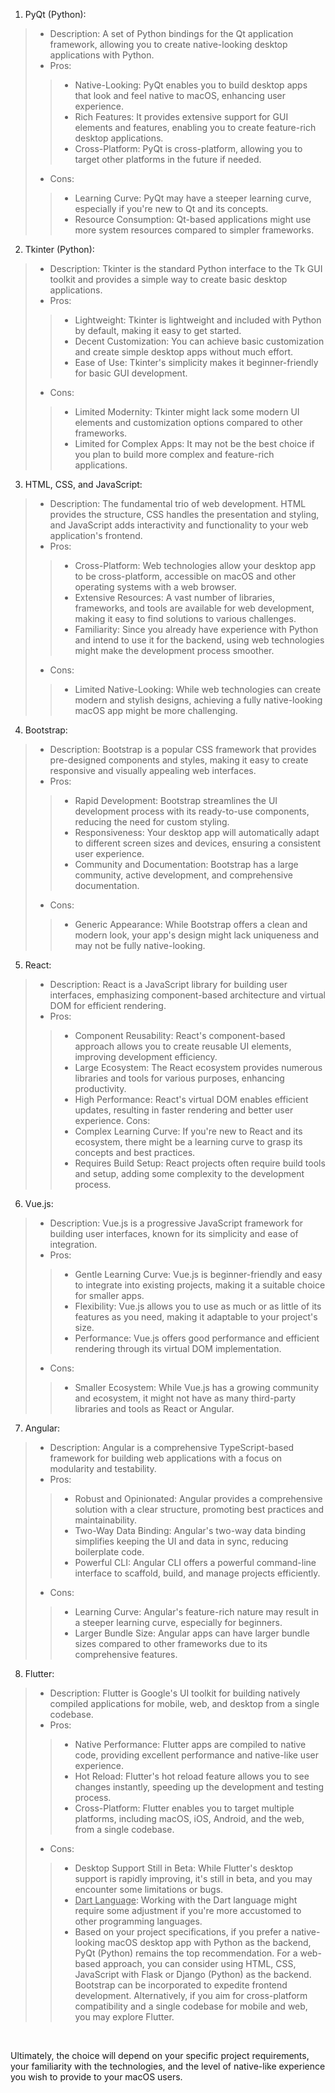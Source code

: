 

1.  PyQt (Python):
> - Description: A set of Python bindings for the Qt application framework, allowing you to create native-looking desktop applications with Python.
> - Pros:
>> - Native-Looking: PyQt enables you to build desktop apps that look and feel native to macOS, enhancing user experience.
>> - Rich Features: It provides extensive support for GUI elements and features, enabling you to create feature-rich desktop applications.
>> - Cross-Platform: PyQt is cross-platform, allowing you to target other platforms in the future if needed.
> - Cons:
>> - Learning Curve: PyQt may have a steeper learning curve, especially if you're new to Qt and its concepts.
>> - Resource Consumption: Qt-based applications might use more system resources compared to simpler frameworks.


2.  Tkinter (Python):
> - Description: Tkinter is the standard Python interface to the Tk GUI toolkit and provides a simple way to create basic desktop applications.
> - Pros:
>> - Lightweight: Tkinter is lightweight and included with Python by default, making it easy to get started.
>> - Decent Customization: You can achieve basic customization and create simple desktop apps without much effort.
>> - Ease of Use: Tkinter's simplicity makes it beginner-friendly for basic GUI development.
> - Cons:
>> - Limited Modernity: Tkinter might lack some modern UI elements and customization options compared to other frameworks.
>> - Limited for Complex Apps: It may not be the best choice if you plan to build more complex and feature-rich applications.


3. HTML, CSS, and JavaScript:
> - Description: The fundamental trio of web development. HTML provides the structure, CSS handles the presentation and styling, and JavaScript adds interactivity and functionality to your web application's frontend.
> - Pros:
>> - Cross-Platform: Web technologies allow your desktop app to be cross-platform, accessible on macOS and other operating systems with a web browser.
>> - Extensive Resources: A vast number of libraries, frameworks, and tools are available for web development, making it easy to find solutions to various challenges.
>> - Familiarity: Since you already have experience with Python and intend to use it for the backend, using web technologies might make the development process smoother.
> - Cons:
>> - Limited Native-Looking: While web technologies can create modern and stylish designs, achieving a fully native-looking macOS app might be more challenging.


4. Bootstrap:
> - Description: Bootstrap is a popular CSS framework that provides pre-designed components and styles, making it easy to create responsive and visually appealing web interfaces.
> - Pros:
>> - Rapid Development: Bootstrap streamlines the UI development process with its ready-to-use components, reducing the need for custom styling.
>> - Responsiveness: Your desktop app will automatically adapt to different screen sizes and devices, ensuring a consistent user experience.
>> - Community and Documentation: Bootstrap has a large community, active development, and comprehensive documentation.
> - Cons:
>> - Generic Appearance: While Bootstrap offers a clean and modern look, your app's design might lack uniqueness and may not be fully native-looking.


5. React:
> - Description: React is a JavaScript library for building user interfaces, emphasizing component-based architecture and virtual DOM for efficient rendering.
> - Pros:
>> - Component Reusability: React's component-based approach allows you to create reusable UI elements, improving development efficiency.
>> - Large Ecosystem: The React ecosystem provides numerous libraries and tools for various purposes, enhancing productivity.
>> - High Performance: React's virtual DOM enables efficient updates, resulting in faster rendering and better user experience.
Cons:
>> - Complex Learning Curve: If you're new to React and its ecosystem, there might be a learning curve to grasp its concepts and best practices.
>> - Requires Build Setup: React projects often require build tools and setup, adding some complexity to the development process.


6. Vue.js:
> - Description: Vue.js is a progressive JavaScript framework for building user interfaces, known for its simplicity and ease of integration.
> - Pros:
>> - Gentle Learning Curve: Vue.js is beginner-friendly and easy to integrate into existing projects, making it a suitable choice for smaller apps.
>> - Flexibility: Vue.js allows you to use as much or as little of its features as you need, making it adaptable to your project's size.
>> - Performance: Vue.js offers good performance and efficient rendering through its virtual DOM implementation.
> - Cons:
>> - Smaller Ecosystem: While Vue.js has a growing community and ecosystem, it might not have as many third-party libraries and tools as React or Angular.


7. Angular:
> - Description: Angular is a comprehensive TypeScript-based framework for building web applications with a focus on modularity and testability.
> - Pros:
>> - Robust and Opinionated: Angular provides a comprehensive solution with a clear structure, promoting best practices and maintainability.
>> - Two-Way Data Binding: Angular's two-way data binding simplifies keeping the UI and data in sync, reducing boilerplate code.
>> - Powerful CLI: Angular CLI offers a powerful command-line interface to scaffold, build, and manage projects efficiently.
> - Cons:
>> - Learning Curve: Angular's feature-rich nature may result in a steeper learning curve, especially for beginners.
>> - Larger Bundle Size: Angular apps can have larger bundle sizes compared to other frameworks due to its comprehensive features.


8. Flutter:
> - Description: Flutter is Google's UI toolkit for building natively compiled applications for mobile, web, and desktop from a single codebase.
> - Pros:
>> - Native Performance: Flutter apps are compiled to native code, providing excellent performance and native-like user experience.
>> - Hot Reload: Flutter's hot reload feature allows you to see changes instantly, speeding up the development and testing process.
>> - Cross-Platform: Flutter enables you to target multiple platforms, including macOS, iOS, Android, and the web, from a single codebase.
> - Cons:
>> - Desktop Support Still in Beta: While Flutter's desktop support is rapidly improving, it's still in beta, and you may encounter some limitations or bugs.
>> - <ins>Dart Language</ins>: Working with the Dart language might require some adjustment if you're more accustomed to other programming languages.
>> - Based on your project specifications, if you prefer a native-looking macOS desktop app with Python as the backend, PyQt (Python) remains the top recommendation. For a web-based approach, you can consider using HTML, CSS, JavaScript with Flask or Django (Python) as the backend. Bootstrap can be incorporated to expedite frontend development. Alternatively, if you aim for cross-platform compatibility and a single codebase for mobile and web, you may explore Flutter.

&nbsp;

Ultimately, the choice will depend on your specific project requirements, your familiarity with the technologies, and the level of native-like experience you wish to provide to your macOS users.
